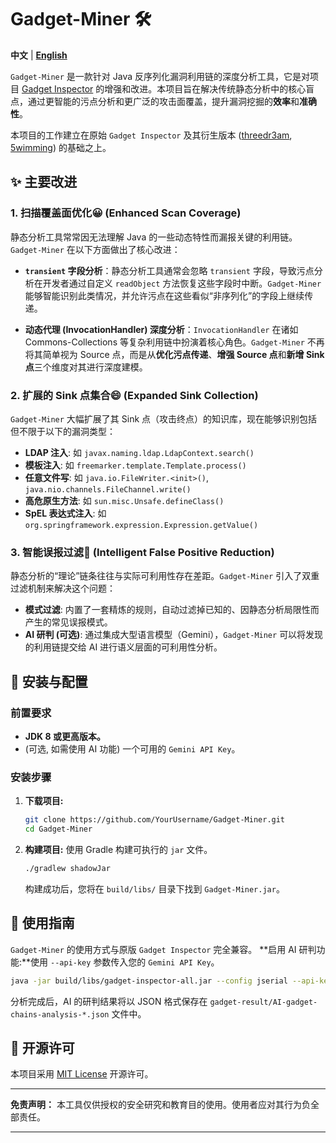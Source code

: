 # Gadget-Miner 🛠️

**中文** | **[English](https://www.google.com/search?q=%23english-version)**

`Gadget-Miner` 是一款针对 Java 反序列化漏洞利用链的深度分析工具，它是对项目 [Gadget Inspector](https://github.com/JackOfMostTrades/gadgetinspector) 的增强和改进。本项目旨在解决传统静态分析中的核心盲点，通过更智能的污点分析和更广泛的攻击面覆盖，提升漏洞挖掘的**效率**和**准确性**。

本项目的工作建立在原始 `Gadget Inspector` 及其衍生版本 ([threedr3am](https://github.com/threedr3am/gadgetinspector), [5wimming](https://github.com/5wimming/gadgetinspector)) 的基础之上。


## ✨ 主要改进

### 1\. 扫描覆盖面优化😀 (Enhanced Scan Coverage)

静态分析工具常常因无法理解 Java 的一些动态特性而漏报关键的利用链。`Gadget-Miner` 在以下方面做出了核心改进：

- **`transient` 字段分析**：静态分析工具通常会忽略 `transient` 字段，导致污点分析在开发者通过自定义 `readObject` 方法恢复这些字段时中断。`Gadget-Miner` 能够智能识别此类情况，并允许污点在这些看似“非序列化”的字段上继续传递。

- **动态代理 (InvocationHandler) 深度分析**：`InvocationHandler` 在诸如 Commons-Collections 等复杂利用链中扮演着核心角色。`Gadget-Miner` 不再将其简单视为 Source 点，而是从**优化污点传递**、**增强 Source 点**和**新增 Sink 点**三个维度对其进行深度建模。

### 2\. 扩展的 Sink 点集合😄 (Expanded Sink Collection)

`Gadget-Miner` 大幅扩展了其 Sink 点（攻击终点）的知识库，现在能够识别包括但不限于以下的漏洞类型：

- **LDAP 注入**: 如 `javax.naming.ldap.LdapContext.search()`
- **模板注入**: 如 `freemarker.template.Template.process()`
- **任意文件写**: 如 `java.io.FileWriter.<init>()`, `java.nio.channels.FileChannel.write()`
- **高危原生方法**: 如 `sun.misc.Unsafe.defineClass()`
- **SpEL 表达式注入**: 如 `org.springframework.expression.Expression.getValue()`

### 3\. 智能误报过滤🤖 (Intelligent False Positive Reduction)

静态分析的“理论”链条往往与实际可利用性存在差距。`Gadget-Miner` 引入了双重过滤机制来解决这个问题：

- **模式过滤**: 内置了一套精炼的规则，自动过滤掉已知的、因静态分析局限性而产生的常见误报模式。
- **AI 研判 (可选)**: 通过集成大型语言模型（Gemini），`Gadget-Miner` 可以将发现的利用链提交给 AI 进行语义层面的可利用性分析。

## 🔧 安装与配置

### 前置要求

- **JDK 8 或更高版本。**
- (可选, 如需使用 AI 功能) 一个可用的 `Gemini API Key`。

### 安装步骤

1.  **下载项目:**
    ```bash
    git clone https://github.com/YourUsername/Gadget-Miner.git
    cd Gadget-Miner
    ```
2.  **构建项目:** 使用 Gradle 构建可执行的 `jar` 文件。
    ```bash
    ./gradlew shadowJar
    ```
    构建成功后，您将在 `build/libs/` 目录下找到 `Gadget-Miner.jar`。

## 🚀 使用指南

`Gadget-Miner` 的使用方式与原版 `Gadget Inspector` 完全兼容。
**启用 AI 研判功能:**使用 `--api-key` 参数传入您的 `Gemini API Key`。
```bash
java -jar build/libs/gadget-inspector-all.jar --config jserial --api-key YOUR_GEMINI_API_KEY /path/to/your.jar
```
分析完成后，AI 的研判结果将以 JSON 格式保存在 `gadget-result/AI-gadget-chains-analysis-*.json` 文件中。

## 📜 开源许可

本项目采用 [MIT License](https://www.google.com/search?q=./LICENSE) 开源许可。

-----

**免责声明：** 本工具仅供授权的安全研究和教育目的使用。使用者应对其行为负全部责任。

-----
